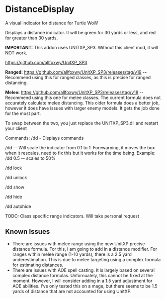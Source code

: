 # DistanceDisplay
A visual indicator for distance for Turtle WoW

Displays a distance indicator. It will be green for 30 yards or less, and red for greater than 30 yards. 

**IMPORTANT:** This addon uses UNITXP_SP3. Without this client mod, it will NOT work.

https://github.com/allfoxwy/UnitXP_SP3

**Ranged:** https://github.com/allfoxwy/UnitXP_SP3/releases/tag/v19 -- Recommend using this for ranged classes, as this is precise for ranged distancing. 

**Melee:** https://github.com/allfoxwy/UnitXP_SP3/releases/tag/v18 -- Recommend using this one for melee classes. The current formula does not accurately calculate melee distancing. This older formula does a better job, however it does have issues with larger enemy models. It gets the job done for the most part. 

To swap between the two, you just replace the UNITXP_SP3.dll and restart your client

Commands:
  /dd - Displays commands
  
  /dd <scale> -- Will scale the indicator from 0.1 to 1. Forewarning, it moves the box when it rescales, need to fix this but it works for the time being. Example: /dd 0.5 -- scales to 50%
  
  /dd lock
  
  /dd unlock
  
  /dd show
  
  /dd hide
 
  /dd autohide

TODO: Class specific range indicators. Will take personal request

## Known Issues
- There are issues with melee range using the new UnitXP precise distance formula. For this, I am going to add in a distance modifier. For ranges within melee range (1-10 yards), there is a 2.5 yard underestimation. This is due to melee targeting using a complex formula for estimating distances.
- There are issues with AOE spell casting. It is largely based on several complex distance formulas. Unfornuately, this cannot be fixed at the moment. However, I will consider adding in a 1.5 yard adjustment for AOE abilities. I've only tested this on a mage, but there seems to be 1.5 yards of distance that are not accounted for using UnitXP. 
